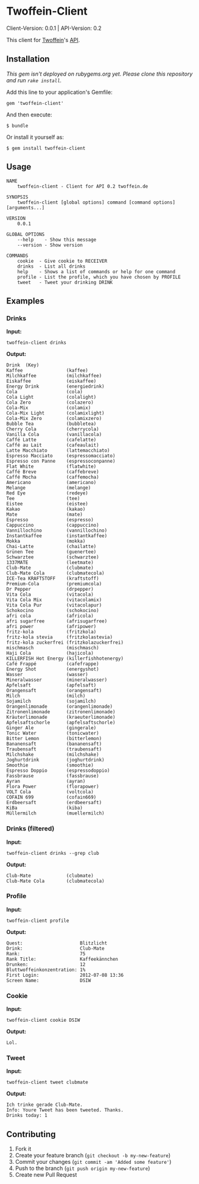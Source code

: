 # Twoffein-Client
Client-Version: 0.0.1 | API-Version:    0.2

This client for [Twoffein](http://twoffein.com/)'s [API](http://twoffein.com/api-faq/).

## Installation

_This gem isn't deployed on rubygems.org yet. Please clone this repository and run `rake install`._

Add this line to your application's Gemfile:

    gem 'twoffein-client'

And then execute:

    $ bundle

Or install it yourself as:

    $ gem install twoffein-client

## Usage

```
NAME
    twoffein-client - Client for API 0.2 twoffein.de

SYNOPSIS
    twoffein-client [global options] command [command options] [arguments...]

VERSION
    0.0.1

GLOBAL OPTIONS
    --help    - Show this message
    --version - Show version

COMMANDS
    cookie  - Give cookie to RECEIVER
    drinks  - List all drinks
    help    - Shows a list of commands or help for one command
    profile - List the profile, which you have chosen by PROFILE
    tweet   - Tweet your drinking DRINK

```

## Examples

### Drinks

**Input:**

    twoffein-client drinks

**Output:**
```
Drink  (Key)
Kaffee                (kaffee)
Milchkaffee           (milchkaffee)
Eiskaffee             (eiskaffee)
Energy Drink          (energiedrink)
Cola                  (cola)
Cola Light            (colalight)
Cola Zero             (colazero)
Cola-Mix              (colamix)
Cola-Mix Light        (colamixlight)
Cola-Mix Zero         (colamixzero)
Bubble Tea            (bubbletea)
Cherry Cola           (cherrycola)
Vanilla Cola          (vanillacola)
Caffé Latte           (cafelatte)
Caffé au Lait         (cafeaulait)
Latte Macchiato       (lattemacchiato)
Espresso Macciato     (espressomacciato)
Espresso con Panne    (espressoconpanne)
Flat White            (flatwhite)
Caffé Breve           (caffebreve)
Caffé Mocha           (caffemocha)
Americano             (americano)
Melange               (melange)
Red Eye               (redeye)
Tee                   (tee)
Eistee                (eistee)
Kakao                 (kakao)
Mate                  (mate)
Espresso              (espresso)
Cappuccino            (cappuccino)
Vannillochino         (vannillochino)
Instantkaffee         (instantkaffee)
Mokka                 (mokka)
Chai-Latte            (chailatte)
Grünen Tee            (guenertee)
Schwarztee            (schwarztee)
1337MATE              (leetmate)
Club-Mate             (clubmate)
Club-Mate Cola        (clubmatecola)
ICE-Tea KRAFTSTOFF    (kraftstoff)
Premium-Cola          (premiumcola)
Dr Pepper             (drpepper)
Vita Cola             (vitacola)
Vita Cola Mix         (vitacolamix)
Vita Cola Pur         (vitacolapur)
Schokocino            (schokocino)
afri cola             (africola)
afri sugarfree        (afrisugarfree)
afri power            (afripower)
fritz-kola            (fritzkola)
fritz-kola stevia     (fritzkolastevia)
fritz-kola zuckerfrei (fritzkolazuckerfrei)
mischmasch            (mischmasch)
Haji Cola             (hajicola)
KILLERFISH Hot Energy (killerfishhotenergy)
Café Frappé           (cafefrappe)
Energy Shot           (energyshot)
Wasser                (wasser)
Mineralwasser         (mineralwasser)
Apfelsaft             (apfelsaft)
Orangensaft           (orangensaft)
Milch                 (milch)
Sojamilch             (sojamilch)
Orangenlimonade       (orangenlimonade)
Zitronenlimonade      (zitronenlimonade)
Kräuterlimonade       (kraeuterlimonade)
Apfelsaftschorle      (apfelsaftschorle)
Ginger Ale            (gingerale)
Tonic Water           (tonicwater)
Bitter Lemon          (bitterlemon)
Bananensaft           (bananensaft)
Traubensaft           (traubensaft)
Milchshake            (milchshake)
Joghurtdrink          (joghurtdrink)
Smoothie              (smoothie)
Espresso Doppio       (espressodoppio)
Fassbrause            (fassbrause)
Ayran                 (ayran)
Flora Power           (florapower)
VOLT Cola             (voltcola)
COFAIN 699            (cofain669)
Erdbeersaft           (erdbeersaft)
KiBa                  (kiba)
Müllermilch           (muellermilch)
```

### Drinks (filtered)

**Input:**

    twoffein-client drinks --grep club

**Output:**
```
Club-Mate             (clubmate)
Club-Mate Cola        (clubmatecola)
```

### Profile

**Input:**

    twoffein-client profile

**Output:**
```
Quest:                     Blitzlicht
Drink:                     Club-Mate
Rank:                      75
Rank Title:                Kaffeekännchen
Drunken:                   12
Bluttwoffeinkonzentration: 1%
First Login:               2012-07-08 13:36
Screen Name:               DSIW
```

### Cookie

**Input:**

    twoffein-client cookie DSIW

**Output:**
```
Lol.
```

### Tweet

**Input:**

    twoffein-client tweet clubmate

**Output:**
```
Ich trinke gerade Club-Mate.
Info: Youre Tweet has been tweeted. Thanks.
Drinks today: 1
```

## Contributing

1. Fork it
2. Create your feature branch (`git checkout -b my-new-feature`)
3. Commit your changes (`git commit -am 'Added some feature'`)
4. Push to the branch (`git push origin my-new-feature`)
5. Create new Pull Request
